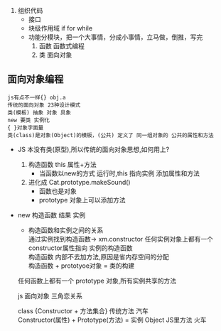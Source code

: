 1. 组织代码
    - 接口
    - 块级作用域 if for while
    - 功能分模块，把一个大事情，分成小事情，立马做，倒推，写完
        1. 函数      函数式编程
        2. 类      面向对象

## 面向对象编程
    js有点不一样{} obj.a    
    传统的面向对象 23种设计模式     
    类(模板) 抽象 对象 具象    
    new 要类 实例化    
    { }对象字面量    
    类(class)是对象(Object)的模板，(公共) 定义了 同一组对象的 公共的属性和方法


- JS 本没有类(原型),所以传统的面向对象思想,如何用上?
    1. 构造函数 this  属性+方法    
        - 当函数以new的方式 运行时,this 指向实例 添加属性和方法
    2. 进化成 Cat.prototype.makeSound()
        - 函数也是对象
        - prototype 对象上可以添加方法

- new 构造函数 结果 实例    

    - 构造函数和实例之间的关系    
    通过实例找到构造函数-> xm.constructor  任何实例对象上都有一个constructor属性指向 实例的构造函数    
    构造函数 内部不去加方法,原因是省内存空间的分配     
    构造函数 + prototyoe对象 = 类的构建     

    任何函数上都有一个 prototype 对象,所有实例共享的方法    

    js 面向对象 三角恋关系     
    
    class {Constructor + 方法集合}    传统方法 汽车    
    Constructor(属性) + Prototype(方法) = 实例 Object JS里方法 火车     

